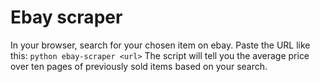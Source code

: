 # Ebay scraper

In your browser, search for your chosen item on ebay. Paste the URL like this:
`python ebay-scraper <url>`
The script will tell you the average price over ten pages of previously sold items based on your search.
